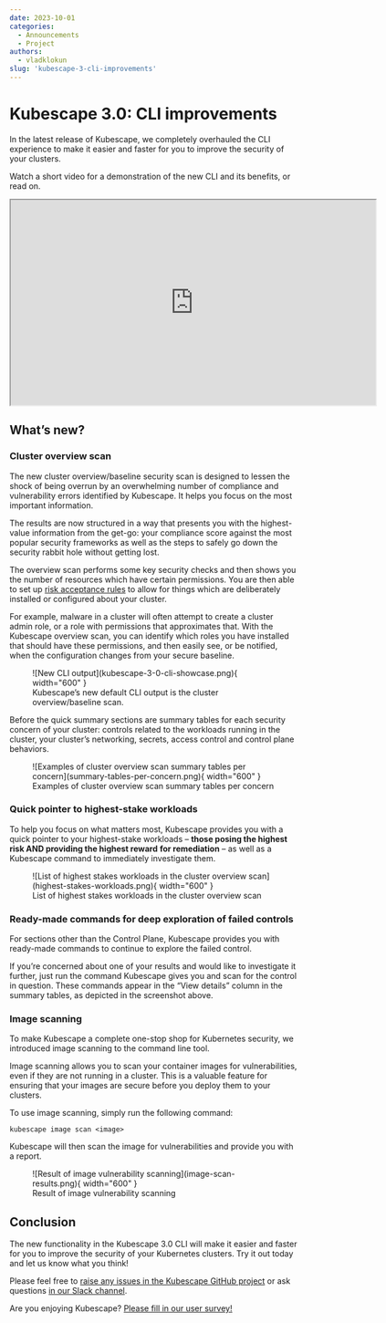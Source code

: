 ```yaml
---
date: 2023-10-01
categories:
  - Announcements
  - Project
authors:
  - vladklokun
slug: 'kubescape-3-cli-improvements'
---
```


# Kubescape 3.0: CLI improvements

In the latest release of Kubescape, we completely overhauled the CLI experience to make it easier and faster for you to improve the security of your clusters.

Watch a short video for a demonstration of the new CLI and its benefits, or read on.

<div class="video-wrapper">
  <iframe width="640" height="360" src="https://www.youtube.com/embed/ul5Wry6sS8w?si=V8CStezYDZa_4Dtd" title="YouTube video player" allow="accelerometer; autoplay; clipboard-write; encrypted-media; gyroscope; picture-in-picture; web-share" allowfullscreen></iframe>
</div>

<!-- more -->

## What’s new?

### Cluster overview scan

The new cluster overview/baseline security scan is designed to lessen the shock of being overrun by an overwhelming number of compliance and vulnerability errors identified by Kubescape. It helps you focus on the most important information. 

The results are now structured in a way that presents you with the highest-value information from the get-go: your compliance score against the most popular security frameworks as well as the steps to safely go down the security rabbit hole without getting lost.

The overview scan performs some key security checks and then shows you the number of resources which have certain permissions. You are then able to set up [risk acceptance rules](https://kubescape.io/docs/accepting-risk/) to allow for things which are deliberately installed or configured about your cluster.

For example, malware in a cluster will often attempt to create a cluster admin role, or a role with permissions that approximates that. With the Kubescape overview scan, you can identify which roles you have installed that should have these permissions, and then easily see, or be notified, when the configuration changes from your secure baseline.

<figure markdown>
  ![New CLI output](kubescape-3-0-cli-showcase.png){ width="600" }
  <figcaption>Kubescape’s new default CLI output is the cluster overview/baseline scan.</figcaption>
</figure>

Before the quick summary sections are summary tables for each security concern of your cluster: controls related to the workloads running in the cluster, your cluster’s networking, secrets, access control and control plane behaviors.

<figure markdown>
  ![Examples of cluster overview scan summary tables per concern](summary-tables-per-concern.png){ width="600" }
  <figcaption>Examples of cluster overview scan summary tables per concern</figcaption>
</figure>

### Quick pointer to highest-stake workloads

To help you focus on what matters most, Kubescape provides you with a quick pointer to your highest-stake workloads – **those posing the highest risk AND providing the highest reward** **for remediation** – as well as a Kubescape command to immediately investigate them.

<figure markdown>
  ![List of highest stakes workloads in the cluster overview scan](highest-stakes-workloads.png){ width="600" }
  <figcaption>List of highest stakes workloads in the cluster overview scan</figcaption>
</figure>

### Ready-made commands for deep exploration of failed controls 

For sections other than the Control Plane, Kubescape provides you with ready-made commands to continue to explore the failed control. 

If you’re concerned about one of your results and would like to investigate it further, just run the command Kubescape gives you and scan for the control in question. These commands appear in the “View details” column in the summary tables, as depicted in the screenshot above.


### Image scanning

To make Kubescape a complete one-stop shop for Kubernetes security, we introduced image scanning to the command line tool. 

Image scanning allows you to scan your container images for vulnerabilities, even if they are not running in a cluster. This is a valuable feature for ensuring that your images are secure before you deploy them to your clusters.

To use image scanning, simply run the following command:


```
kubescape image scan <image>
```


Kubescape will then scan the image for vulnerabilities and provide you with a report.



<figure markdown>
  ![Result of image vulnerability scanning](image-scan-results.png){ width="600" }
  <figcaption>Result of image vulnerability scanning</figcaption>
</figure>


## Conclusion

The new functionality in the Kubescape 3.0 CLI will make it easier and faster for you to improve the security of your Kubernetes clusters. Try it out today and let us know what you think!

Please feel free to [raise any issues in the Kubescape GitHub project](https://github.com/kubescape/kubescape/issues) or ask questions [in our Slack channel](https://kubescape.io/project/community/#slack).

Are you enjoying Kubescape? [Please fill in our user survey!](https://kubescape.io/project/survey/)
